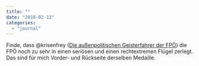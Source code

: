 ```yaml
---
title: ""
date: "2018-02-13"
categories: 
  - "journal"
---
```


Finde, dass @krisenfrey ([Die außenpolitischen Geisterfahrer der FPÖ](https://derstandard.at/2000074131703/Aussenpolitische-Geisterfahrer)) die FPÖ noch zu sehr in einen seriösen und einen rechtextremen Flügel zerlegt. Das sind für mich Vorder- und Rückseite derselben Medaille.
